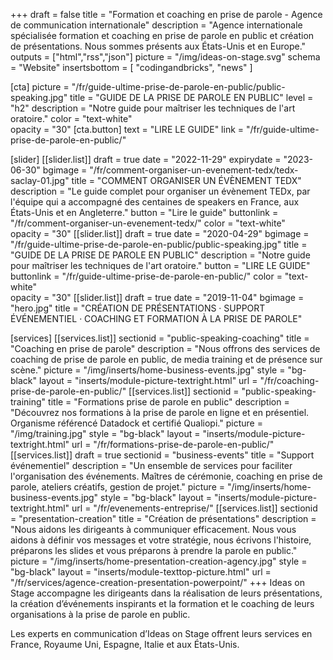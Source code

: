 +++
draft	 				= false
title 					= "Formation et coaching en prise de parole - Agence de communication internationale"
description		= "Agence internationale spécialisée formation et coaching en prise de parole en public et création de présentations. Nous sommes présents aux États-Unis et en Europe."
outputs				= ["html","rss","json"]
picture				= "/img/ideas-on-stage.svg"
schema				= "Website"
insertsbottom	= [ "codingandbricks", "news" ]

[cta]
		picture 		= "/fr/guide-ultime-prise-de-parole-en-public/public-speaking.jpg"
		title 				= "GUIDE DE LA PRISE DE PAROLE EN PUBLIC"
		level				= "h2"
		description = "Notre guide pour maîtriser les techniques de l'art oratoire."
		color				= "text-white"	
		opacity			= "30"
		[cta.button]
			text 			= "LIRE LE GUIDE"
			link				= "/fr/guide-ultime-prise-de-parole-en-public/"

[slider]
	[[slider.list]]
		draft				= true
		date				= "2022-11-29"
		expirydate	= "2023-06-30"
		bgimage 		= "/fr/comment-organiser-un-evenement-tedx/tedx-saclay-01.jpg"
		title 				= "COMMENT ORGANISER UN ÉVÈNEMENT TEDX"
		description = "Le guide complet pour organiser un évènement TEDx, par l'équipe qui a accompagné des centaines de speakers en France, aux États-Unis et en Angleterre."
		button 			= "Lire le guide"
		buttonlink		= "/fr/comment-organiser-un-evenement-tedx/"
		color				= "text-white"	
		opacity			= "30"
	[[slider.list]]
		draft				= true
		date				= "2020-04-29"
		bgimage 		= "/fr/guide-ultime-prise-de-parole-en-public/public-speaking.jpg"
		title 				= "GUIDE DE LA PRISE DE PAROLE EN PUBLIC"
		description = "Notre guide pour maîtriser les techniques de l'art oratoire."
		button 			= "LIRE LE GUIDE"
		buttonlink		= "/fr/guide-ultime-prise-de-parole-en-public/"
		color				= "text-white"	
		opacity			= "30"
	[[slider.list]]
		draft				= true
		date 				= "2019-11-04"
		bgimage			= "hero.jpg"
		title				= "CRÉATION DE PRÉSENTATIONS · SUPPORT ÉVÉNEMENTIEL · COACHING ET FORMATION À LA PRISE DE PAROLE"

[services]
	[[services.list]]
		sectionid		= "public-speaking-coaching"
		title				= "Coaching en prise de parole"
		description	= "Nous offrons des services de coaching de prise de parole en public, de media training et de présence sur scène."
		picture			= "/img/inserts/home-business-events.jpg"
		style				= "bg-black"
		layout				= "inserts/module-picture-textright.html"
		url					= "/fr/coaching-prise-de-parole-en-public/"	
	[[services.list]]
		sectionid		= "public-speaking-training"
		title				= "Formations prise de parole en public"
		description	= "Découvrez nos formations à la prise de parole en ligne et en présentiel. Organisme référencé Datadock et certifié Qualiopi."
		picture			= "/img/training.jpg"
		style				= "bg-black"
		layout				= "inserts/module-picture-textright.html"
		url					= "/fr/formations-prise-de-parole-en-public/"
	[[services.list]]
		draft				= true
		sectionid		= "business-events"
		title				= "Support événementiel"
		description	= "Un ensemble de services pour faciliter l'organisation des événements. Maîtres de cérémonie, coaching en prise de parole, ateliers créatifs, gestion de projet."
		picture			= "/img/inserts/home-business-events.jpg"
		style				= "bg-black"
		layout				= "inserts/module-picture-textright.html"
		url					= "/fr/evenements-entreprise/"
	[[services.list]]
		sectionid		= "presentation-creation"
		title				= "Création de présentations"
		description	= "Nous aidons les dirigeants à communiquer efficacement. Nous vous aidons à définir vos messages et votre stratégie, nous écrivons l'histoire, préparons les slides et vous préparons à prendre la parole en public."
		picture			= "/img/inserts/home-presentation-creation-agency.jpg"
		style				= "bg-black"
		layout				= "inserts/module-texttop-picture.html"
		url					= "/fr/services/agence-creation-presentation-powerpoint/"
+++
Ideas on Stage accompagne les dirigeants dans la réalisation de leurs présentations, la création d’événements inspirants et la formation et le coaching de leurs organisations à la prise de parole en public.

Les experts en communication d’Ideas on Stage offrent leurs services en France, Royaume Uni, Espagne, Italie et aux États-Unis.
